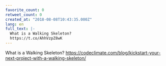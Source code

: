 ```yaml
---
favorite_count: 0
retweet_count: 0
created_at: "2018-08-08T10:43:35.000Z"
lang: en
full_text: |-
  What is a Walking Skeleton?
  https://t.co/AhhVzpZ8wK
---
```


What is a Walking Skeleton?
<https://codeclimate.com/blog/kickstart-your-next-project-with-a-walking-skeleton/>
